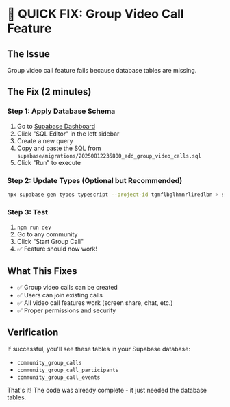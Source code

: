# 🚀 QUICK FIX: Group Video Call Feature

## The Issue
Group video call feature fails because database tables are missing.

## The Fix (2 minutes)

### Step 1: Apply Database Schema
1. Go to [Supabase Dashboard](https://supabase.com/dashboard/project/tgmflbglhmnrliredlbn)
2. Click "SQL Editor" in the left sidebar
3. Create a new query
4. Copy and paste the SQL from `supabase/migrations/20250812235800_add_group_video_calls.sql`
5. Click "Run" to execute

### Step 2: Update Types (Optional but Recommended)
```bash
npx supabase gen types typescript --project-id tgmflbglhmnrliredlbn > src/integrations/supabase/types.ts
```

### Step 3: Test
1. `npm run dev`
2. Go to any community
3. Click "Start Group Call"
4. ✅ Feature should now work!

## What This Fixes
- ✅ Group video calls can be created
- ✅ Users can join existing calls
- ✅ All video call features work (screen share, chat, etc.)
- ✅ Proper permissions and security

## Verification
If successful, you'll see these tables in your Supabase database:
- `community_group_calls`
- `community_group_call_participants`
- `community_group_call_events`

That's it! The code was already complete - it just needed the database tables.